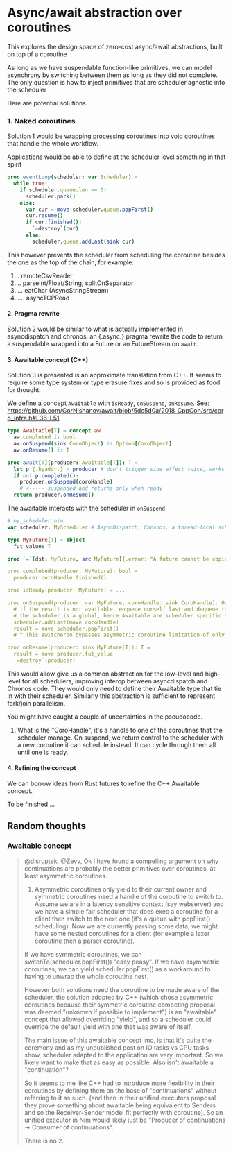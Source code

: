 # Async/await abstraction over coroutines

This explores the design space of zero-cost async/await abstractions,
built on top of a coroutine

As long as we have suspendable function-like primitives, we can model asynchrony
by switching between them as long as they did not complete.
The only question is how to inject  primitives that are scheduler agnostic into the scheduler

Here are potential solutions.

### 1. Naked coroutines

Solution 1 would be wrapping processing coroutines into void coroutines that handle the whole workflow.

Applications would be able to define at the scheduler level
something in that spirit
```Nim
proc eventLoop(scheduler: var Scheduler) =
  while true:
    if scheduler.queue.len == 0:
      scheduler.park()
    else:
      var cur = move scheduler.queue.popFirst()
      cur.resume()
      if cur.finished():
        `=destroy`(cur)
      else:
        scheduler.queue.addLast(sink cur)
```

This however prevents the scheduler from scheduling the coroutine besides the one as the top of the chain, for example:
1. . remoteCsvReader
2. .. parseInt/Float/String, splitOnSeparator
3. ... eatChar (AsyncStringStream)
4. .... asyncTCPRead

#### 2. Pragma rewrite

Solution 2 would be similar to what is actually implemented in asyncdispatch and chronos,
an {.async.} pragma rewrite the code to return a suspendable wrapped into a Future or an FutureStream on `await`.

#### 3. Awaitable concept (C++)

Solution 3 is presented is an approximate translation from C++.
It seems to require some type system or type erasure fixes and
so is provided as food for thought.

We define a concept `Awaitable` with `isReady`, `onSuspend`, `onResume`.
See: https://github.com/GorNishanov/await/blob/5dc5d0a/2018_CppCon/src/coro_infra.h#L36-L51

```Nim
type Awaitable[T] = concept aw
  aw.completed is bool
  aw.onSuspend(sink CoroObject) is Option[CoroObject]
  aw.onResume() is T

proc await[T](producer: Awaitable[T]): T =
  let p {.byaddr.} = producer # don't trigger side-effect twice, works with move only types.
  if not p.completed():
    producer.onSuspend(coroHandle)
    # <----- suspended and returns only when ready
  return producer.onResume()
```

The awaitable interacts with the scheduler in `onSuspend`
```Nim
# my_scheduler.nim
var scheduler: MyScheduler # AsyncDispatch, Chronos, a thread-local scheduler or your own tailor made scheduler

type MyFuture[T] = object
  fut_value: T

proc `=`(dst: MyFuture, src MyFuture){.error: "A future cannot be copied"}

proc completed(producer: MyFuture): bool =
  producer.coroHandle.finished()

proc isReady(producer: MyFuture) = ...

proc onSuspend(producer: var MyFuture, coroHandle: sink CoroHandle): Option[CoroHandle] =
  # if the result is not available, enqueue ourself last and dequeue the first coroutine in the scheduler
  # the scheduler is a global, hence Awaitable are scheduler specific (but asyncdispatch and Chronos can provide their own).
  scheduler.addLast(move coroHandle)
  result = move scheduler.popFirst()
  # ^ This switcheroo bypasses asymmetric coroutine limitation of only returning to their caller.

proc onResume(producer: sink MyFuture[T]): T =
  result = move producer.fut_value
  `=destroy`(producer)
```

This would allow give us a common abstraction for the low-level and high-level for all schedulers,
improving interop between asyncdispatch and Chronos code. They would only need to define their Awaitable type that tie in with their scheduler. Similarly this abstraction is sufficient to represent fork/join parallelism.

You might have caught a couple of uncertainties in the pseudocode.
1. What is the "CoroHandle", it's a handle to one of the coroutines that the scheduler manage.
   On suspend, we return control to the scheduler with a new coroutine it can schedule instead.
   It can cycle through them all until one is ready.

#### 4. Refining the concept

We can borrow ideas from Rust futures to refine the C++ Awaitable concept.

To be finished ...


## Random thoughts

### Awaitable concept

> @disruptek, @Zevv, Ok I have found a compelling argument on why continuations are probably the better primitives over coroutines, at least asymmetric coroutines.
>
> 1. Asymmetric coroutines only yield to their current owner and symmetric coroutines need a handle of the coroutine to switch to.
> Assume we are in a latency sensitive context (say webserver) and we have a simple fair scheduler that does exec a coroutine for a client then switch to the next one (it's a queue with popFirst() scheduling). Now we are currently parsing some data, we might have some nested coroutines for a client (for example a lexer coroutine then a parser coroutine).
>
> If we have symmetric coroutines, we can switchTo(scheduler.popFirst()) "easy peasy".
> If we have asymmetric coroutines, we can yield scheduler.popFirst() as a workaround to having to unwrap the whole coroutine nest.
>
> However both solutions need the coroutine to be made aware of the scheduler, the solution adopted by C++ (which chose asymmetric coroutines because their symmetric coroutine competing proposal was deemed "unknown if possible to implement") is an "awaitable" concept that allowed overriding "yield", and so a scheduler could override the default yield with one that was aware of itself.
>
> The main issue of this awaitable concept imo, is that it's quite the ceremony and as my unpublished post on IO tasks vs CPU tasks show, scheduler adapted to the application are very important. So we likely want to make that as easy as possible. Also isn't awaitable a "continuation"?
>
> So it seems to me like C++ had to introduce more flexibility in their coroutines by defining them on the base of "continuations" without referring to it as such. (and then in their unified executors proposal they prove something about awaitable being equivalent to Senders and so the Receiver-Sender model fit perfectly with coroutine). So an unified executor in Nim would likely just be "Producer of continuations -> Consumer of continuations".
>
> There is no 2.
